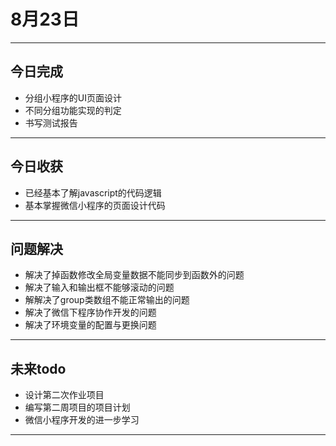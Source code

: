 # 8月23日

---

## 今日完成
- 分组小程序的UI页面设计
- 不同分组功能实现的判定
- 书写测试报告
    
---

## 今日收获
- 已经基本了解javascript的代码逻辑
- 基本掌握微信小程序的页面设计代码

---

## 问题解决
- 解决了掉函数修改全局变量数据不能同步到函数外的问题
- 解决了输入和输出框不能够滚动的问题
- 解解决了group类数组不能正常输出的问题
- 解决了微信下程序协作开发的问题
- 解决了环境变量的配置与更换问题

---

## 未来todo
- 设计第二次作业项目
- 编写第二周项目的项目计划
- 微信小程序开发的进一步学习

---